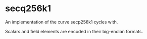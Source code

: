 # secq256k1

An implementation of the curve secp256k1 cycles with.

Scalars and field elements are encoded in their big-endian formats.
